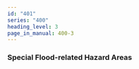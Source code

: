 ```yaml
---
id: "401"
series: "400"
heading_level: 3
page_in_manual: 400-3
---
```


### Special Flood-related Hazard Areas
